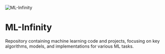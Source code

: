 ![ML-Infinity](https://datascientest.com/en/files/2021/01/Machine-learning-def-.png)
# ML-Infinity
Repository containing machine learning code and projects, focusing on key algorithms, models, and implementations for various ML tasks.
